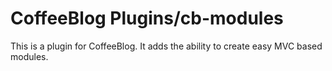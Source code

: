 CoffeeBlog Plugins/cb-modules
=====

This is a plugin for CoffeeBlog. It adds the ability to create easy MVC based modules.
